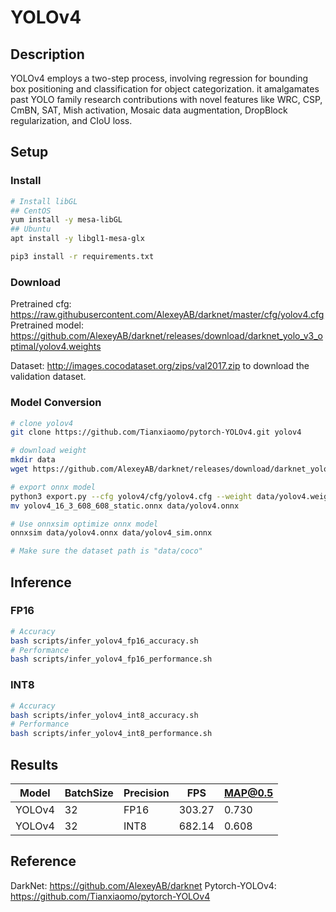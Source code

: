 # YOLOv4

## Description

YOLOv4 employs a two-step process, involving regression for bounding box positioning and classification for object categorization. it amalgamates past YOLO family research contributions with novel features like WRC, CSP, CmBN, SAT, Mish activation, Mosaic data augmentation, DropBlock regularization, and CIoU loss.

## Setup

### Install

```bash
# Install libGL
## CentOS
yum install -y mesa-libGL
## Ubuntu
apt install -y libgl1-mesa-glx

pip3 install -r requirements.txt
```

### Download

Pretrained cfg: <https://raw.githubusercontent.com/AlexeyAB/darknet/master/cfg/yolov4.cfg>
Pretrained model: <https://github.com/AlexeyAB/darknet/releases/download/darknet_yolo_v3_optimal/yolov4.weights>

Dataset: <http://images.cocodataset.org/zips/val2017.zip> to download the validation dataset.

### Model Conversion

```bash
# clone yolov4
git clone https://github.com/Tianxiaomo/pytorch-YOLOv4.git yolov4

# download weight
mkdir data
wget https://github.com/AlexeyAB/darknet/releases/download/darknet_yolo_v3_optimal/yolov4.weights -P data

# export onnx model
python3 export.py --cfg yolov4/cfg/yolov4.cfg --weight data/yolov4.weights --batchsize 16 --output data/yolov4.onnx
mv yolov4_16_3_608_608_static.onnx data/yolov4.onnx

# Use onnxsim optimize onnx model
onnxsim data/yolov4.onnx data/yolov4_sim.onnx

# Make sure the dataset path is "data/coco"
```

## Inference

### FP16

```bash
# Accuracy
bash scripts/infer_yolov4_fp16_accuracy.sh
# Performance
bash scripts/infer_yolov4_fp16_performance.sh
```

### INT8

```bash
# Accuracy
bash scripts/infer_yolov4_int8_accuracy.sh
# Performance
bash scripts/infer_yolov4_int8_performance.sh
```

## Results

| Model  | BatchSize | Precision | FPS    | MAP@0.5 |
| ------ | --------- | --------- | ------ | ------- |
| YOLOv4 | 32        | FP16      | 303.27 | 0.730   |
| YOLOv4 | 32        | INT8      | 682.14 | 0.608   |

## Reference

DarkNet: <https://github.com/AlexeyAB/darknet>
Pytorch-YOLOv4: <https://github.com/Tianxiaomo/pytorch-YOLOv4>
